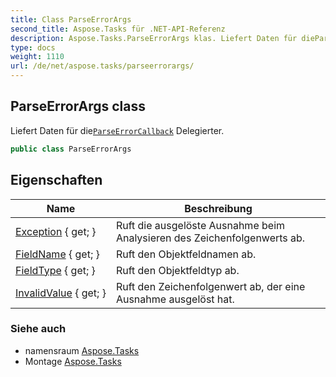 ```yaml
---
title: Class ParseErrorArgs
second_title: Aspose.Tasks für .NET-API-Referenz
description: Aspose.Tasks.ParseErrorArgs klas. Liefert Daten für dieParseErrorCallback Delegierter.
type: docs
weight: 1110
url: /de/net/aspose.tasks/parseerrorargs/
---
```

## ParseErrorArgs class

Liefert Daten für die[`ParseErrorCallback`](../parseerrorcallback/) Delegierter.

```csharp
public class ParseErrorArgs
```

## Eigenschaften

| Name | Beschreibung |
| --- | --- |
| [Exception](../../aspose.tasks/parseerrorargs/exception/) { get; } | Ruft die ausgelöste Ausnahme beim Analysieren des Zeichenfolgenwerts ab. |
| [FieldName](../../aspose.tasks/parseerrorargs/fieldname/) { get; } | Ruft den Objektfeldnamen ab. |
| [FieldType](../../aspose.tasks/parseerrorargs/fieldtype/) { get; } | Ruft den Objektfeldtyp ab. |
| [InvalidValue](../../aspose.tasks/parseerrorargs/invalidvalue/) { get; } | Ruft den Zeichenfolgenwert ab, der eine Ausnahme ausgelöst hat. |

### Siehe auch

* namensraum [Aspose.Tasks](../../aspose.tasks/)
* Montage [Aspose.Tasks](../../)


